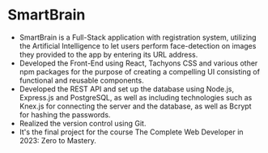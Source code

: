 # SmartBrain
- SmartBrain is a Full-Stack application with registration system, utilizing the Artificial Intelligence to let users perform face-detection on images they provided to the app by entering its URL address.
- Developed the Front-End using React, Tachyons CSS and various other npm packages for the purpose of creating a compelling UI consisting of functional and reusable components.
- Developed the REST API and set up the database using Node.js, Express.js and PostgreSQL, as well as including technologies such as Knex.js for connecting the server and the database, as well as Bcrypt for hashing the passwords.
- Realized the version control using Git.
- It's the final project for the course The Complete Web Developer in 2023: Zero to Mastery.
